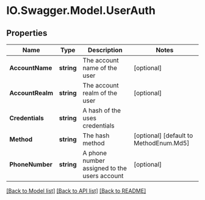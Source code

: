 # IO.Swagger.Model.UserAuth
## Properties

Name | Type | Description | Notes
------------ | ------------- | ------------- | -------------
**AccountName** | **string** | The account name of the user | [optional] 
**AccountRealm** | **string** | The account realm of the user | [optional] 
**Credentials** | **string** | A hash of the uses credentials | 
**Method** | **string** | The hash method | [optional] [default to MethodEnum.Md5]
**PhoneNumber** | **string** | A phone number assigned to the users account | [optional] 

[[Back to Model list]](../README.md#documentation-for-models) [[Back to API list]](../README.md#documentation-for-api-endpoints) [[Back to README]](../README.md)

